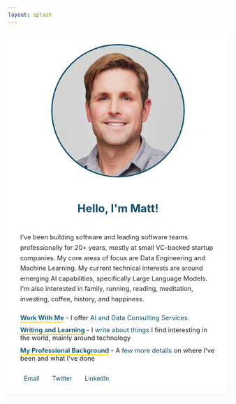 ```yaml
---
layout: splash
---
```


<style>
  /* Main container styling */
  .page__content {
    max-width: 1200px;
    margin: 0 auto;
    padding: 2em 1.4em;
  }
  
  /* Profile container */
  .profile-container {
    padding: 2em;
    background-color: #fff;
    border-radius: 6px;
    box-shadow: rgba(0, 0, 0, 0.04) 0px 3px 8px;
  }
  
  /* Profile section with image and heading */
  .profile-header {
    display: flex;
    flex-direction: column;
    align-items: center;
    text-align: center;
    margin-bottom: 2em;
  }
  
  /* Profile image styling */
  .profile-image {
    border-radius: 50%;
    margin-bottom: 1.5em;
    border: 3px solid #0A4D68; /* PragmaNexus primary color */
  }
  
  /* Main heading */
  .profile-heading {
    font-size: 1.8em;
    margin-bottom: 0.5em;
    color: #0A4D68; /* PragmaNexus primary color */
  }
  
  /* Bio text - now left aligned */
  .bio-text {
    font-size: 1.05em;
    line-height: 1.6;
    color: #212529; /* PragmaNexus text color */
    margin-bottom: 1.5em;
    text-align: left;
  }
  
  /* Links list - now left aligned */
  .links-list {
    margin: 1.5em 0;
    padding: 0;
    list-style-type: none;
    text-align: left;
  }
  
  .links-list li {
    margin-bottom: 0.7em;
    font-size: 1.05em;
  }
  
  .links-list a {
    color: #0A4D68; /* PragmaNexus primary color */
    text-decoration: none;
    transition: color 0.2s ease;
  }
  
  .links-list a:hover {
    color: #137a9e; /* Lighter shade of primary for hover */
    text-decoration: underline;
  }
  
  /* Highlight text - now made clickable */
  .highlight-link {
    color: #0A4D68; /* PragmaNexus primary color */
    font-weight: 600;
    border-bottom: 2px solid #FFD700; /* PragmaNexus secondary color */
    text-decoration: none;
    transition: color 0.2s ease;
  }
  
  .highlight-link:hover {
    color: #137a9e; /* Lighter shade of primary for hover */
    text-decoration: none;
  }
  
  /* Contact section styling */
  .contact-section {
    display: flex;
    flex-wrap: wrap;
    gap: 1.5em;
    margin-top: 2em;
  }
  
  .contact-link {
    display: flex;
    align-items: center;
    color: #0A4D68;
    text-decoration: none;
    transition: transform 0.2s ease, color 0.2s ease;
    font-size: 1em;
  }
  
  .contact-link:hover {
    color: #137a9e;
    transform: translateY(-2px);
  }
  
  .contact-icon {
    margin-right: 0.5em;
    font-size: 1.2em;
  }
</style>

<div class="profile-container">
  <div class="profile-header">
    <img src="/docs/assets/images/matt.jpeg" width="300" height="300" class="profile-image" alt="Matt Stockton"/>
    <h3 class="profile-heading">Hello, I'm Matt!</h3>
  </div>
  
  <p class="bio-text">I've been building software and leading software teams professionally for 20+ years, mostly at small VC-backed startup companies. My core areas of focus are Data Engineering and Machine Learning. My current technical interests are around emerging AI capabilities, specifically Large Language Models. I'm also interested in family, running, reading, meditation, investing, coffee, history, and happiness.</p>
  
  <ul class="links-list">
    <li><a href="/work-with-me.html" class="highlight-link">Work With Me</a> - I offer <a href="/work-with-me.html">AI and Data Consulting Services</a></li>
    <li><a href="/writing.html" class="highlight-link">Writing and Learning</a> - I <a href="/writing.html">write about things</a> I find interesting in the world, mainly around technology</li>
    <li><a href="/my-background.html" class="highlight-link">My Professional Background</a> - A <a href="/my-background.html">few more details</a> on where I've been and what I've done</li>
  </ul>
  
  <div class="contact-section">
    <a href="mailto:mattstockton@gmail.com" class="contact-link">
      <i class="fas fa-envelope contact-icon"></i> Email
    </a>
    <a href="https://twitter.com/mstockton" class="contact-link">
      <i class="fab fa-twitter contact-icon"></i> Twitter
    </a>
    <a href="https://www.linkedin.com/in/mattstockton/" class="contact-link">
      <i class="fab fa-linkedin contact-icon"></i> LinkedIn
    </a>
  </div>
</div>